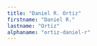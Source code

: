 ```yaml
---
title: "Daniel R. Ortiz"
firstname: "Daniel R."
lastname: "Ortiz"
alphaname: "ortiz-daniel-r"
---
```

